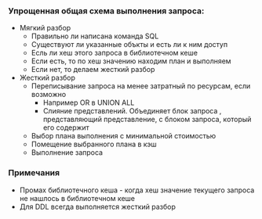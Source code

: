 ### Упрощенная общая схема выполнения запроса:
  - Мягкий разбор
    - Правильно ли написана команда SQL
    - Существуют ли указанные объкты и есть ли к ним доступ
    - Есль ли хеш этого запроса в библиотечном кеше
    - Если есть, то по хеш значению находим план и выполняем
    - Если нет, то делаем жесткий разбор
  - Жесткий разбор
    - Переписывание запроса на менее затратный по ресурсам, если возможно
      - Например OR в UNION ALL
      - Слияние представлений. Объединяет блок запроса , представляющий представление, с блоком запроса, который его содержит
    - Выбор плана выполнения с минимальной стоимостью
    - Помещение выбранного плана в кэш
    - Выполнение запроса

### Примечания 
  - Промах библиотечного кеша - когда хеш значение текущего запроса не нашлось в библиотечном кеше
  - Для DDL всегда выполняется жесткий разбор